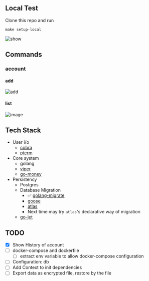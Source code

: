 ## Local Test

Clone this repo and run

```
make setup-local
```

![show](https://github.com/LintaoAmons/undercontrol-go/assets/95092244/cebd9f42-3d69-481d-9382-cd66f7e801f4)

## Commands

### account
#### add
![add](https://github.com/LintaoAmons/undercontrol-go/assets/95092244/3f6b50ea-0e5c-4e8a-8251-af5264d8764f)

#### list

![image](https://github.com/LintaoAmons/undercontrol-go/assets/95092244/2f81b758-1d36-456d-9cfc-5e9a76c5047a)

## Tech Stack

- User i/o
	- [cobra](https://github.com/spf13/cobra)
	- [pterm](https://github.com/pterm/pterm)
- Core system
	- golang
	- [viper](https://github.com/spf13/viper)
    - [go-money](https://github.com/LintaoAmons/go-money)
- Persistency
	- Postgres
    - Database Migration
        - ✅ [golang-migrate](https://github.com/golang-migrate/migrate/blob/master/database/postgres/TUTORIAL.md)
        - [goose](https://github.com/pressly/goose)
        - [atlas](https://atlasgo.io/)
        - Next time may try `atlas`'s declarative way of migration
    - [go-jet](https://github.com/go-jet/jet)

## TODO
- [x] Show History of account
- [ ] docker-compose and dockerfile
  - [ ] extract env variable to allow docker-compose configuration
- [ ] Configuration: db
- [ ] Add Context to init dependencies
- [ ] Export data as encrypted file, restore by the file
